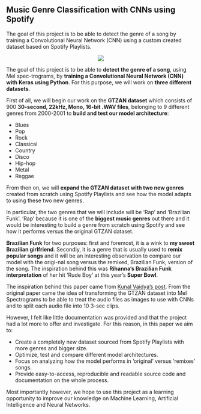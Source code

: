 ## Music Genre Classification with CNNs using Spotify
The goal of this project is to be able to detect the genre of a song by training a Convolutional Neural Network (CNN) using a custom created dataset based on Spotify Playlists.

<p align="center">
  <img src="https://upload.wikimedia.org/wikipedia/commons/thumb/c/c5/Spectrogram-19thC.png/400px-Spectrogram-19thC.png" />
</p>

The goal of this project is to be able to **detect the genre of a song**, using Mel spec-trograms, by **training a Convolutional Neural Network (CNN) with Keras using Python**. For this purpose, we will work on **three different datasets**.

First of all, we will begin our work on the **GTZAN dataset** which consists of 900 **30-second, 22kHz, Mono, 16-bit .WAV files**, belonging to 9 different genres from 2000-2001 to **build and test our model architecture**:

* Blues
* Pop
* Rock
* Classical
* Country
* Disco
* Hip-hop
* Metal
* Reggae

From then on, we will **expand the GTZAN dataset with two new genres** created from scratch using Spotify Playlists and see how the model adapts to using these two new genres. 

In particular, the two genres that we will include will be ‘Rap’ and ‘Brazilian Funk’. ‘Rap’ because it is one of the **biggest music genres** out there and it would be interesting to build a genre from scratch using Spotify and see how it performs versus the original GTZAN dataset.
 
**Brazilian Funk** for two purposes: first and foremost, it is a wink to **my sweet Brazilian girlfriend**. Secondly, it is a genre that is usually used to **remix popular songs** and it will be an interesting observation to compare our model with the origi-nal song versus the remixed, Brazilian Funk, version of the song. The inspiration behind this was **Rihanna’s Brazilian Funk interpretation** of her hit ‘Rude Boy’ at this year’s **Super Bowl**.

The inspiration behind this paper came from [Kunal Vaidya’s post](https://towardsdatascience.com/music-genre-recognition-using-convolutional-neural-networks-cnn-part-1-212c6b93da76). From the original paper came the idea of transforming the GTZAN dataset into Mel Spectrograms to be able to treat the audio files as images to use with CNNs and to split each audio file into 10 3-sec clips.

However, I felt like little documentation was provided and that the project had a lot more to offer and investigate. For this reason, in this paper we aim to:

* Create a completely new dataset sourced from Spotify Playlists with more genres and bigger size.
* Optimize, test and compare different model architectures.
* Focus on analyzing how the model performs in ‘original’ versus ‘remixes’ songs.
* Provide easy-to-access, reproducible and readable source code and documentation on the whole process.

Most importantly however, we hope to use this project as a learning opportunity to improve our knowledge on Machine Learning, Artificial Intelligence and Neural Networks.
